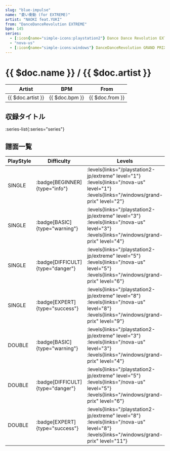 ```yaml
---
slug: "blue-impulse"
name: "蒼い衝動 (for EXTREME)"
artist: "NAOKI feat.YUKI"
from: "DanceDanceRevolution EXTREME"
bpm: 145
series:
  - [:icon{name="simple-icons:playstation2"} Dance Dance Revolution EXTREME :icon{name="flag:jp-4x3"}](/playstation2-jp/extreme)
  - "nova-us"
  - [:icon{name="simple-icons:windows"} DanceDanceRevolution GRAND PRIX (グランプリプレー)](/windows/grand-prix)
---
```


# {{ $doc.name }} / {{ $doc.artist }}

|Artist|BPM|From|
|------|---|----|
|{{ $doc.artist }}|{{ $doc.bpm }}|{{ $doc.from }}|

## 収録タイトル

:series-list{:series="series"}

## 譜面一覧

|PlayStyle|Difficulty|Levels|Notes|Movie|
|---------|----------|------|-----|-----|
|SINGLE| :badge[BEGINNER]{type="info"}| :levels{links="/playstation2-jp/extreme" level="1"} :levels{links="/nova-us" level="1"}  :levels{links="/windows/grand-prix" level="2"}|101/0||
|SINGLE| :badge[BASIC]{type="warning"}| :levels{links="/playstation2-jp/extreme" level="3"} :levels{links="/nova-us" level="3"}  :levels{links="/windows/grand-prix" level="4"}|133/6||
|SINGLE| :badge[DIFFICULT]{type="danger"}| :levels{links="/playstation2-jp/extreme" level="5"} :levels{links="/nova-us" level="5"}  :levels{links="/windows/grand-prix" level="6"}|222/9||
|SINGLE| :badge[EXPERT]{type="success"}| :levels{links="/playstation2-jp/extreme" level="8"} :levels{links="/nova-us" level="8"}  :levels{links="/windows/grand-prix" level="9"}|285/4||
|DOUBLE| :badge[BASIC]{type="warning"}| :levels{links="/playstation2-jp/extreme" level="3"} :levels{links="/nova-us" level="3"}  :levels{links="/windows/grand-prix" level="4"}|131/7||
|DOUBLE| :badge[DIFFICULT]{type="danger"}| :levels{links="/playstation2-jp/extreme" level="5"} :levels{links="/nova-us" level="5"}  :levels{links="/windows/grand-prix" level="6"}|215/9||
|DOUBLE| :badge[EXPERT]{type="success"}| :levels{links="/playstation2-jp/extreme" level="8"} :levels{links="/nova-us" level="8"}  :levels{links="/windows/grand-prix" level="11"}|283/4||
